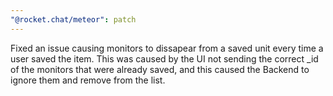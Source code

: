 ```yaml
---
"@rocket.chat/meteor": patch
---
```


Fixed an issue causing monitors to dissapear from a saved unit every time a user saved the item. This was caused by the UI not sending the correct _id of the monitors that were already saved, and this caused the Backend to ignore them and remove from the list.
